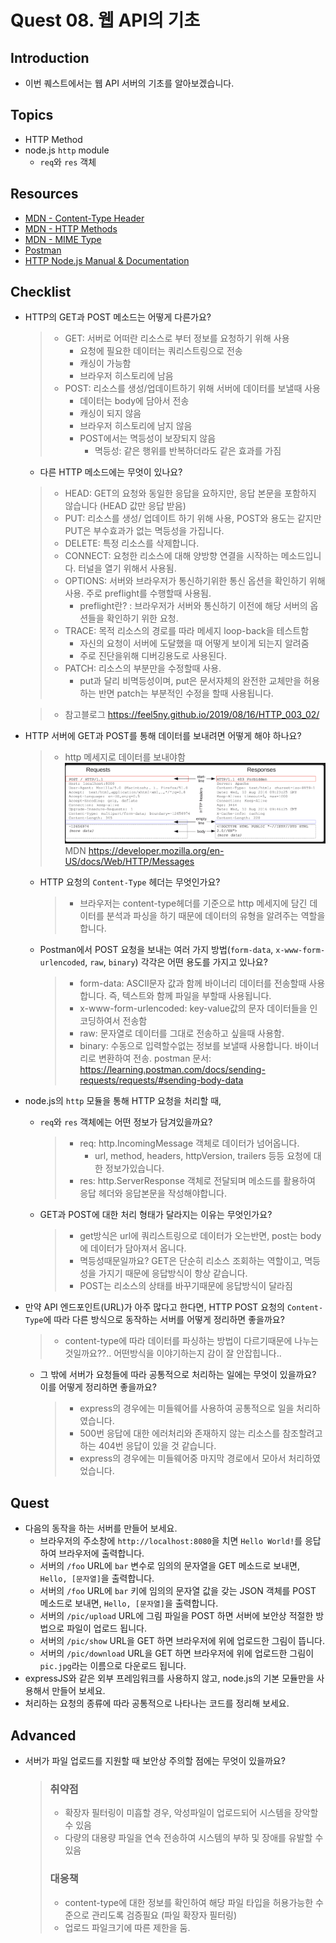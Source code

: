 # Quest 08. 웹 API의 기초

## Introduction
* 이번 퀘스트에서는 웹 API 서버의 기초를 알아보겠습니다.

## Topics
* HTTP Method
* node.js `http` module
  * `req`와 `res` 객체

## Resources
* [MDN - Content-Type Header](https://developer.mozilla.org/en-US/docs/Web/HTTP/Headers/Content-Type)
* [MDN - HTTP Methods](https://developer.mozilla.org/en-US/docs/Web/HTTP/Methods)
* [MDN - MIME Type](https://developer.mozilla.org/en-US/docs/Glossary/MIME_type)
* [Postman](https://chrome.google.com/webstore/detail/postman/fhbjgbiflinjbdggehcddcbncdddomop)
* [HTTP Node.js Manual & Documentation](https://nodejs.org/api/http.html)

## Checklist
* HTTP의 GET과 POST 메소드는 어떻게 다른가요?
  > * GET: 서버로 어떠란 리소스로 부터 정보를 요청하기 위해 사용
  >   * 요청에 필요한 데이터는 쿼리스트링으로 전송
  >   * 캐싱이 가능함
  >   * 브라우저 히스토리에 남음
  > * POST: 리소스를 생성/업데이트하기 위해 서버에 데이터를 보낼때 사용
  >   * 데이터는 body에 담아서 전송
  >   * 캐싱이 되지 않음
  >   * 브라우저 히스토리에 남지 않음
  >   * POST에서는 멱등성이 보장되지 않음
  >     - 멱등성: 같은 행위를 반복하더라도 같은 효과를 가짐

  * 다른 HTTP 메소드에는 무엇이 있나요?
  > * HEAD: GET의 요청와 동일한 응답을 요하지만, 응답 본문을 포함하지 않습니다 (HEAD 값만 응답 받음)
  > * PUT: 리소스를 생성/ 업데이트 하기 위해 사용, POST와 용도는 같지만 PUT은 부수효과가 없는 멱등성을 가집니다.
  > * DELETE: 특정 리소스를 삭제합니다.
  > * CONNECT: 요청한 리소스에 대해 양방향 연결을 시작하는 메소드입니다. 터널을 열기 위해서 사용됨.
  > * OPTIONS: 서버와 브라우저가 통신하기위한 통신 옵션을 확인하기 위해 사용. 주로 preflight를 수행할때 사용됨.
  >   * preflight란? : 브라우저가 서버와 통신하기 이전에 해당 서버의 옵션들을 확인하기 위한 요청.
  > * TRACE: 목적 리소스의 경로를 따라 메세지 loop-back을 테스트함
  >   * 자신의 요청이 서버에 도달했을 때 어떻게 보이게 되는지 알려줌
  >   * 주로 진단을위해 디버깅용도로 사용된다.
  > * PATCH: 리소스의 부분만을 수정할때 사용.
  >   * put과 달리 비멱등성이며, put은 문서자체의 완전한 교체만을 허용하는 반면 patch는 부분적인 수정을 할때 사용됩니다.

  > * 참고블로그
  > https://feel5ny.github.io/2019/08/16/HTTP_003_02/

* HTTP 서버에 GET과 POST를 통해 데이터를 보내려면 어떻게 해야 하나요?
  > * http 메세지로 데이터를 보내야함
  >![이미지](./assets/http.png)
  > MDN https://developer.mozilla.org/en-US/docs/Web/HTTP/Messages
  * HTTP 요청의 `Content-Type` 헤더는 무엇인가요?
    > * 브라우저는 content-type헤더를 기준으로 http 메세지에 담긴 데이터를 분석과 파싱을 하기 때문에 데이터의 유형을 알려주는 역할을 합니다.
  * Postman에서 POST 요청을 보내는 여러 가지 방법(`form-data`, `x-www-form-urlencoded`, `raw`, `binary`) 각각은 어떤 용도를 가지고 있나요?
    > * form-data: ASCII문자 값과 함께 바이너리 데이터를 전송할때 사용합니다. 즉, 텍스트와 함께 파일을 부할때 사용됩니다.
    > * x-www-form-urlencoded: key-value값의 문자 데이터들을 인코딩하여서 전송함
    > * raw: 문자열로 데이터를 그대로 전송하고 싶을때 사용함.
    > * binary: 수동으로 입력할수없는 정보를 보낼때 사용합니다. 바이너리로 변환하여 전송.
    > postman 문서: https://learning.postman.com/docs/sending-requests/requests/#sending-body-data
* node.js의 `http` 모듈을 통해 HTTP 요청을 처리할 때,
  * `req`와 `res` 객체에는 어떤 정보가 담겨있을까요?
    > * req: http.IncomingMessage 객체로 데이터가 넘어옵니다.
    >   * url, method, headers, httpVersion, trailers 등등 요청에 대한 정보가있습니다.
    > * res: http.ServerResponse 객체로 전달되며 메소드를 활용하여 응답 헤더와 응답본문을 작성해야합니다.
  * GET과 POST에 대한 처리 형태가 달라지는 이유는 무엇인가요?
    > * get방식은 url에 쿼리스트링으로 데이터가 오는반면, post는 body에 데이터가 담아져서 옵니다.
    > * 멱등성때문일까요? GET은 단순히 리소스 조회하는 역할이고, 멱등성을 가지기 때문에 응답방식이 항상 같습니다.
    > * POST는 리소스의 상태를 바꾸기때문에 응답방식이 달라짐
* 만약 API 엔드포인트(URL)가 아주 많다고 한다면, HTTP POST 요청의 `Content-Type`에 따라 다른 방식으로 동작하는 서버를 어떻게 정리하면 좋을까요?
  > * content-type에 따라 데이터를 파싱하는 방법이 다르기때문에 나누는 것일까요??.. 어떤방식을 이야기하는지 감이 잘 안잡힙니다..
  * 그 밖에 서버가 요청들에 따라 공통적으로 처리하는 일에는 무엇이 있을까요? 이를 어떻게 정리하면 좋을까요?
    > * express의 경우에는 미들웨어를 사용하여 공통적으로 일을 처리하였습니다.
    > * 500번 응답에 대한 에러처리와 존재하지 않는 리소스를 참조할려고하는 404번 응답이 있을 것 같습니다.
    > * express의 경우에는 미들웨어중 마지막 경로에서 모아서 처리하였었습니다.

## Quest
* 다음의 동작을 하는 서버를 만들어 보세요.
  * 브라우저의 주소창에 `http://localhost:8080`을 치면 `Hello World!`를 응답하여 브라우저에 출력합니다.
  * 서버의 `/foo` URL에 `bar` 변수로 임의의 문자열을 GET 메소드로 보내면, `Hello, [문자열]`을 출력합니다.
  * 서버의 `/foo` URL에 `bar` 키에 임의의 문자열 값을 갖는 JSON 객체를 POST 메소드로 보내면, `Hello, [문자열]`을 출력합니다.
  * 서버의 `/pic/upload` URL에 그림 파일을 POST 하면 서버에 보안상 적절한 방법으로 파일이 업로드 됩니다.
  * 서버의 `/pic/show` URL을 GET 하면 브라우저에 위에 업로드한 그림이 뜹니다.
  * 서버의 `/pic/download` URL을 GET 하면 브라우저에 위에 업로드한 그림이 `pic.jpg`라는 이름으로 다운로드 됩니다.
* expressJS와 같은 외부 프레임워크를 사용하지 않고, node.js의 기본 모듈만을 사용해서 만들어 보세요.
* 처리하는 요청의 종류에 따라 공통적으로 나타나는 코드를 정리해 보세요.

## Advanced
* 서버가 파일 업로드를 지원할 때 보안상 주의할 점에는 무엇이 있을까요?
  > ### 취약점
  > * 확장자 필터링이 미흡할 경우, 악성파일이 업로드되어 시스템을 장악할 수 있음
  > * 다량의 대용량 파일을 연속 전송하여 시스템의 부하 및 장애를 유발할 수 있음
  > ### 대응책
  > * content-type에 대한 정보를 확인하여 해당 파일 타입을 허용가능한 수준으로 관리도록 검증필요 (파일 확장자 필터링)
  > * 업로드 파일크기에 따른 제한을 둠.
